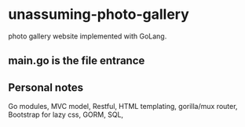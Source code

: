 # unassuming-photo-gallery

photo gallery website implemented with GoLang.

## main.go is the file entrance

## Personal notes

Go modules,
MVC model,
Restful,
HTML templating,
gorilla/mux router,
Bootstrap for lazy css,
GORM,
SQL,
